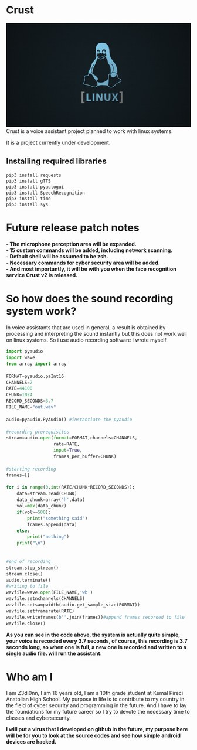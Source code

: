 # Crust
![Alt Text](linux.png)
Crust is a voice assistant project planned to work with linux systems.


It is a project currently under development.

<h2>Installing required libraries</h2>

```
pip3 install requests
pip3 install gTTS
pip3 install pyautogui
pip3 install SpeechRecognition
pip3 install time
pip3 install sys
```
<h1>Future release patch notes</h1>

**- The microphone perception area will be expanded.**
<br>
**- 15 custom commands will be added, including network scanning.**
<br>
**- Default shell will be assumed to be zsh.**
<br>
**- Necessary commands for cyber security area will be added.**
<br>
**- And most importantly, it will be with you when the face recognition service Crust v2 is released.**
<h1> So how does the sound recording system work? </h1>

In voice assistants that are used in general, a result is obtained by processing and interpreting the sound instantly
but this does not work well on linux systems.
So i use audio recording software i wrote myself.

``` python
import pyaudio
import wave
from array import array

FORMAT=pyaudio.paInt16
CHANNELS=2
RATE=44100
CHUNK=1024
RECORD_SECONDS=3.7
FILE_NAME="out.wav"

audio=pyaudio.PyAudio() #instantiate the pyaudio

#recording prerequisites
stream=audio.open(format=FORMAT,channels=CHANNELS, 
                  rate=RATE,
                  input=True,
                  frames_per_buffer=CHUNK)

#starting recording
frames=[]

for i in range(0,int(RATE/CHUNK*RECORD_SECONDS)):
    data=stream.read(CHUNK)
    data_chunk=array('h',data)
    vol=max(data_chunk)
    if(vol>=500):
        print("something said")
        frames.append(data)
    else:
        print("nothing")
    print("\n")


#end of recording
stream.stop_stream()
stream.close()
audio.terminate()
#writing to file
wavfile=wave.open(FILE_NAME,'wb')
wavfile.setnchannels(CHANNELS)
wavfile.setsampwidth(audio.get_sample_size(FORMAT))
wavfile.setframerate(RATE)
wavfile.writeframes(b''.join(frames))#append frames recorded to file
wavfile.close()
```

**As you can see in the code above, the system is actually quite simple, your voice is recorded every 3.7 seconds, of course, this recording is 3.7 seconds long, so when one is full, a new one is recorded and written to a single audio file. will run the assistant.**

<h1>Who am I</h1>

I am Z3di0nn, I am 16 years old, I am a 10th grade student at Kemal Pireci Anatolian High School. My purpose in life is to contribute to my country in the field of cyber security and programming in the future. And I have to lay the foundations for my future career so I try to devote the necessary time to classes and cybersecurity.

**I will put a virus that I developed on github in the future, my purpose here will be for you to look at the source codes and see how simple android devices are hacked.**

